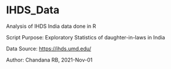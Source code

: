 # IHDS_Data
Analysis of IHDS India data done in R

Script Purpose:
Exploratory Statistics of daughter-in-laws in India

Data Source:
https://ihds.umd.edu/

Author: Chandana RB, 2021-Nov-01

